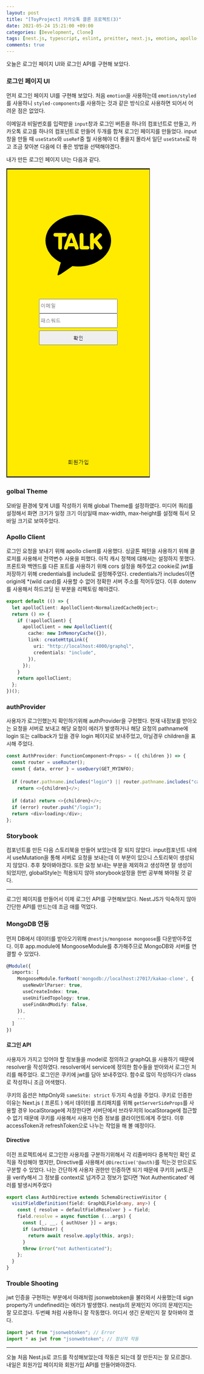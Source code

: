 ```yaml
---
layout: post
title: "[ToyProject] 카카오톡 클론 프로젝트(3)"
date: 2021-05-24 15:21:00 +09:00
categories: [Development, Clone]
tags: [nest.js, typescript, eslint, preitter, next.js, emotion, apollo-client]
comments: true
---
```


오늘은 로그인 페이지 UI와 로그인 API를 구현해 보았다.

### 로그인 페이지 UI

먼저 로그인 페이지 UI를 구현해 보았다. 처음 `emotion`을 사용하는데 `emotion/styled`를 사용하니 `styled-components`를 사용하는 것과 같은 방식으로 사용하면 되어서 어려운 점은 없었다.

이메일과 비밀번호를 입력받을 `input`창과 로그인 버튼을 하나의 컴포넌트로 만들고, 카카오톡 로고를 하나의 컴포넌트로 만들어 두개를 합쳐 로그인 페이지를 만들었다. input창을 만들 때 `useState`와 `useRef`중 뭘 사용해야 더 좋을지 몰라서 일단 `useState`로 하고 조금 찾아본 다음에 더 좋은 방법을 선택해야겠다.

내가 만든 로그인 페이지 UI는 다음과 같다.

![image](/assets/img/posts/kakao02.png)

### golbal Theme

모바일 환경에 맞게 UI를 작성하기 위해 global Theme를 설정하였다. 미디어 쿼리를 설정해서 화면 크기가 일정 크기 이상일때 max-width, max-height를 설정해 줘서 모바일 크기로 보여주었다.

### Apollo Client

로그인 요청을 보내기 위해 apollo client를 사용했다. 싱글톤 패턴을 사용하기 위해 클로저를 사용해서 전역변수 사용을 피했다. 아직 캐시 정책에 대해서는 설정하지 못했다. 프론트와 백엔드를 다른 포트를 사용하기 위해 cors 설정을 해주었고 cookie로 jwt를 저장하기 위해 credentials를 include로 설정해주었다. credentials가 includes이면 origin에 \*(wild card)를 사용할 수 없어 정확한 서버 주소를 적어두었다. 이후 dotenv를 사용해서 하드코딩 된 부분을 리팩토링 해야겠다.

```typescript
export default (() => {
  let apolloClient: ApolloClient<NormalizedCacheObject>;
  return () => {
    if (!apolloClient) {
      apolloClient = new ApolloClient({
        cache: new InMemoryCache({}),
        link: createHttpLink({
          uri: "http://localhost:4000/graphql",
          credentials: "include",
        }),
      });
    }
    return apolloClient;
  };
})();
```

### authProvider

사용자가 로그인했는지 확인하기위해 authProvider을 구현했다. 현재 내정보를 받아오는 요청을 서버로 보내고 해당 요청이 에러가 발생하거나 해당 요청의 pathname에 login 또는 callback가 있을 경우 login 페이지로 보내주었고, 아닐경우 children을 표시해 주었다.

```typescript
const AuthProvider: FunctionComponent<Props> = ({ children }) => {
  const router = useRouter();
  const { data, error } = useQuery(GET_MYINFO);

  if (router.pathname.includes("login") || router.pathname.includes("callback"))
    return <>{children}</>;

  if (data) return <>{children}</>;
  if (error) router.push("/login");
  return <div>loading</div>;
};
```

### Storybook

컴포넌트를 만든 다음 스토리북을 만들어 보았는데 잘 되지 않았다. input컴포넌트 내에서 useMutation을 통해 서버로 요청을 보내는데 이 부분이 있으니 스토리북이 생성되지 않았다. 추후 찾아봐야겠다. 또한 요청 보내는 부분을 제외하고 생성하면 잘 생성이 되었지만, globalStyle는 적용되지 않아 storybook설정을 한번 공부해 봐야될 것 같다.

---

로그인 페이지를 만들어서 이제 로그인 API를 구현해보았다. Nest.JS가 익숙하지 않아 간단한 API를 만드는데 조금 애를 먹었다.

### MongoDB 연동

먼저 DB에서 데이터를 받아오기위해 `@nestjs/mongoose mongoose`를 다운받아주었다. 이후 app.module에 MongooseModule를 추가해주므로 MongoDB와 서버를 연결할 수 있었다.

```typescript
@Module({
  imports: [
    MongooseModule.forRoot('mongodb://localhost:27017/kakao-clone', {
      useNewUrlParser: true,
      useCreateIndex: true,
      useUnifiedTopology: true,
      useFindAndModify: false,
    }),
    ...
  ]
})
```

#### 로그인 API

사용자가 가지고 있어야 할 정보들을 model로 정의하고 graphQL을 사용하기 때문에 resolver을 작성하였다. resolver에서 service에 정의한 함수들을 받아와서 로그인 처리를 해주었다. 로그인은 쿠키에 jwt를 담아 보내주었다. 함수로 많이 작성하다가 class로 작성하니 조금 어색했다.

쿠키의 옵션은 httpOnly와 `sameSite: strict` 두가지 속성을 주었다. 쿠키로 인증한 이유는 Next.js ( 프론트 ) 에서 데이터를 프리패치를 위해 `getServerSideProps`를 사용할 경우 localStorage에 저장한다면 서버단에서 브라우저의 localStorage에 접근할 수 없기 때문에 쿠키를 사용해서 사용자 인증 정보를 클라이언트에게 주었다. 이후 accessToken과 refreshToken으로 나누는 작업을 해 볼 예정이다.

#### Directive

이전 프로젝트에서 로그인한 사용자를 구분하기위해서 각 리졸버마다 중복적인 확인 로직을 작성해야 했지만, Directive를 사용해서 `@Directive('@auth)`를 적는것 만으로도 구분할 수 있었다.
나는 간단하게 사용자 권한만 인증하면 되기 때문에 쿠키의 jwt토큰을 verify해서 그 정보를 context로 넘겨주고 정보가 없다면 'Not Authenticated' 에러를 발생시켜주었다

```typescript
export class AuthDirective extends SchemaDirectiveVisitor {
  visitFieldDefinition(field: GraphQLField<any, any>) {
    const { resolve = defaultFieldResolver } = field;
    field.resolve = async function (...args) {
      const [_, __, { authUser }] = args;
      if (authUser) {
        return await resolve.apply(this, args);
      }
      throw Error("not Authenticated");
    };
  }
}
```

### Trouble Shooting

jwt 인증을 구현하는 부분에서 아래처럼 jsonwebtoken을 불러와서 사용했는데 sign property가 undefined라는 에러가 발생했다. nestjs의 문제인지 어디의 문제인지는 잘 모르겠다. 두번째 처럼 사용하니 잘 작동했다.
어디서 생긴 문제인지 잘 찾아봐야 겠다.

```typescript
import jwt from "jsonwebtoken"; // Error
import * as jwt from "jsonwebtoken"; // 정상적 작동
```

---

오늘 처음 Nest.js로 코드를 작성해보았는데 작동은 되는데 잘 만든지는 잘 모르겠다. 내일은 회원가입 페이지와 회원가입 API를 만들어봐야겠다.
